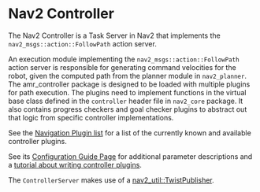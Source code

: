 # Nav2 Controller

The Nav2 Controller is a Task Server in Nav2 that implements the `nav2_msgs::action::FollowPath` action server.

An execution module implementing the `nav2_msgs::action::FollowPath` action server is responsible for generating command velocities for the robot, given the computed path from the planner module in `nav2_planner`. The amr_controller package is designed to be loaded with multiple plugins for path execution. The plugins need to implement functions in the virtual base class defined in the `controller` header file in `nav2_core` package. It also contains progress checkers and goal checker plugins to abstract out that logic from specific controller implementations.

See the [Navigation Plugin list](https://docs.nav2.org/plugins/index.html) for a list of the currently known and available controller plugins. 

See its [Configuration Guide Page](https://docs.nav2.org/configuration/packages/configuring-controller-server.html) for additional parameter descriptions and a [tutorial about writing controller plugins](https://docs.nav2.org/plugin_tutorials/docs/writing_new_nav2controller_plugin.html).

The `ControllerServer` makes use of a [nav2_util::TwistPublisher](../nav2_util/README.md#twist-publisher-and-twist-subscriber-for-commanded-velocities).
